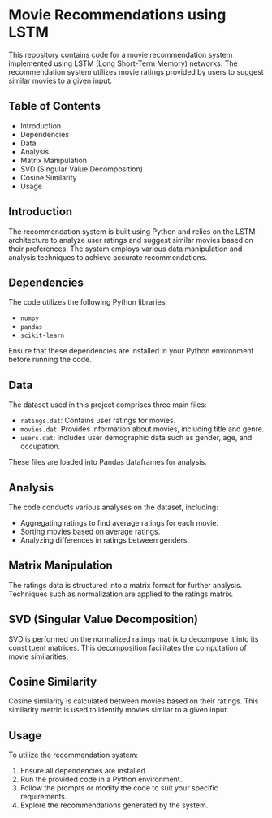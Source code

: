 # Movie Recommendations using LSTM

This repository contains code for a movie recommendation system implemented using LSTM (Long Short-Term Memory) networks. The recommendation system utilizes movie ratings provided by users to suggest similar movies to a given input.

## Table of Contents

- Introduction
- Dependencies
- Data
- Analysis
- Matrix Manipulation
- SVD (Singular Value Decomposition)
- Cosine Similarity
- Usage

## Introduction

The recommendation system is built using Python and relies on the LSTM architecture to analyze user ratings and suggest similar movies based on their preferences. The system employs various data manipulation and analysis techniques to achieve accurate recommendations.

## Dependencies

The code utilizes the following Python libraries:

- `numpy`
- `pandas`
- `scikit-learn`

Ensure that these dependencies are installed in your Python environment before running the code.

## Data

The dataset used in this project comprises three main files:

- `ratings.dat`: Contains user ratings for movies.
- `movies.dat`: Provides information about movies, including title and genre.
- `users.dat`: Includes user demographic data such as gender, age, and occupation.

These files are loaded into Pandas dataframes for analysis.

## Analysis

The code conducts various analyses on the dataset, including:

- Aggregating ratings to find average ratings for each movie.
- Sorting movies based on average ratings.
- Analyzing differences in ratings between genders.

## Matrix Manipulation

The ratings data is structured into a matrix format for further analysis. Techniques such as normalization are applied to the ratings matrix.

## SVD (Singular Value Decomposition)

SVD is performed on the normalized ratings matrix to decompose it into its constituent matrices. This decomposition facilitates the computation of movie similarities.

## Cosine Similarity

Cosine similarity is calculated between movies based on their ratings. This similarity metric is used to identify movies similar to a given input.

## Usage

To utilize the recommendation system:

1. Ensure all dependencies are installed.
2. Run the provided code in a Python environment.
3. Follow the prompts or modify the code to suit your specific requirements.
4. Explore the recommendations generated by the system.

